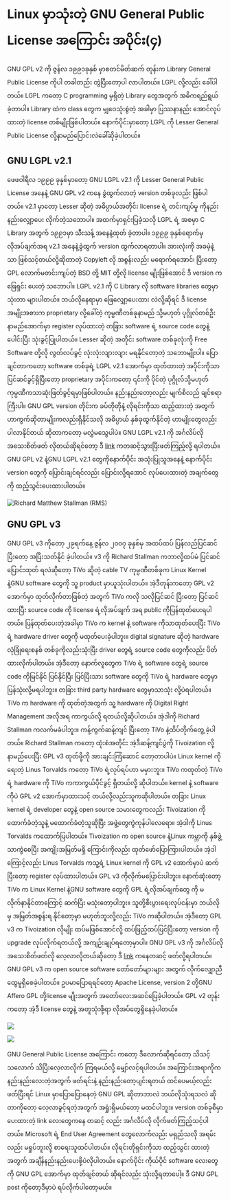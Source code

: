 # Linux မှာသုံးတဲ့ GNU General Public License အကြောင်း အပိုင်း\(၄\)

GNU GPL v2 ကို  ဇွန်လ ၁၉၉၁ခုနှစ် မှာစတင်မိတ်ဆက် တုန်းက Library General Public License ကိုပါ တခါတည်း တွဲပြီးတော့ပါ လာပါတယ်။ LGPL လို့လည်း ခေါ်ပါတယ်။ LGPL ကတော့ C programming မှရှိတဲ့ Library တွေအတွက် အဓိကရည်ရွယ် ခဲ့တာပါ။ Library ထဲက class တွေက မျှဝေသုံးစွဲတဲ့ အခါမှာ ပြဿနာနည်း အောင်လုပ်ထားတဲ့ license တစ်မျိုးဖြစ်ပါတယ်။ နောက်ပိုင်းမှာတော့ LGPL ကို Lesser General Public License လို့နာမည်ပြောင်းလဲခေါ်ဆိုခဲ့ပါတယ်။

## GNU LGPL v2.1

ဖေဖဝါရီလ ၁၉၉၉ ခုနှစ်မှာတော့ GNU LGPL v2.1 ကို Lesser General Public License အနေနဲ့ GNU GPL v2 ကနေ ခွဲထွက်လာတဲ့ version တစ်ခုလည်း ဖြစ်ပါတယ်။ v2.1 မှာတော့ Lesser ဆိုတဲ့ အဓိပ္ပာယ်အတိုင်း license ရဲ့ တင်းကျပ်မှု ကိုနည်းနည်းလျှော့ပေး လိုက်တဲ့သဘောပါ။ အထက်မှာရှင်းပြခဲ့သလို LGPL ရဲ့ အစမှာ C Library အတွက် ၁၉၉၁မှာ သီးသန့် အနေနဲ့ထုတ် ခဲ့တာပါ။ ၁၉၉၉ ခုနှစ်ရောက်မှ လိုအပ်ချက်အရ v2.1 အနေနဲ့ခွဲထွက် version ထွက်လာရတာပါ။ အားလုံးကို အခမဲ့နဲ့သာ ဖြစ်သင့်တယ်လို့ဆိုတာတဲ့ Copyleft လို အစွန်းလည်း မရောက်ရအောင်၊ ပြီးတော့ GPL လောက်မတင်းကျပ်တဲ့ BSD တို့ MIT တို့လို license မျိုးဖြစ်အောင် ဒီ version ကဖြေရှင်း ပေးတဲ့ သဘောပါ။ LGPL v2.1 ကို C Library လို software libraries တွေမှာသုံးတာ များပါတယ်။ ဘယ်လိုနေရာမှာ ဖြေလျှော့ပေးထား လဲလို့ဆိုရင် ဒီ license အမျိုးအစားက proprietary လို့ခေါ်တဲ့ ကုမ္ပဏီတစ်ခုနာမည် သို့မဟုတ် ပုဂ္ဂိုလ်တစ်ဦး နာမည်အောက်မှာ register လုပ်ထားတဲ့ တခြား software ရဲ့ source code တွေနဲ့ပေါင်းပြီး သုံးခွင့်ပြုပါတယ်။ Lesser ဆိုတဲ့ အတိုင်း software တစ်ခုလုံးကို Free Software တို့လို လွတ်လပ်ခွင့် လုံးလုံးလျားလျား မရနိုင်တော့တဲ့ သဘောမျိုးပါ။ ပြောချင်တာကတော့ software တစ်ခုရဲ့  LGPL v2.1 အောက်မှာ ထုတ်ထားတဲ့ အပိုင်းကိုသာ ပြင်ဆင်ခွင့်ရှိပြီးတော့ proprietary အပိုင်းကတော့ ၎င်းကို ပိုင်တဲ့ ပုဂ္ဂိုလ်သို့မဟုတ် ကုမ္ပဏီကသာဆုံးဖြတ်ခွင့်ရမှာဖြစ်ပါတယ်။ နည်းနည်းတော့လည်း မျက်စိလည် ချင်စရာကြီးပါ။ GNU GPL version တိုင်းက ခပ်တိုတိုနဲ့ လိုရင်းကိုသာ ထည့်ထားတဲ့ အတွက် ဟာကွက်ဆိုတာမျိုးကလည်းရှိနိုင်သလို အဓိပ္ပာယ် နှစ်ခုထွက်နိုင်တဲ့ ဟာမျိုးတွေလည်းပါလာနိုင်တယ် ဆိုတာကတော့ မလွှဲမသွေပါပဲ။ GNU LGPL v2.1 ကို အင်္ဂလိပ်လို အသေးစိတ်ဖတ် လိုတယ်ဆိုရင်တော့ ဒီ [link](https://www.gnu.org/licenses/old-licenses/lgpl-2.1-standalone.html) ကတဆင့်သွားပြီးဖတ်ကြည့်လို့ ရပါတယ်။ GNU GPL v2 နဲ့GNU LGPL v2.1 တွေကိုနောက်ပိုင်း အသုံးပြုသူအနေနဲ့ နောက်ပိုင်း version တွေကို ပြောင်းချင်ရင်လည်း ပြောင်းလို့ရအောင် လုပ်ပေးထားတဲ့ အချက်တွေကို ထည့်သွင်းပေးထားပါတယ်။

![Richard Matthew Stallman \(RMS\)](https://itmatic101.files.wordpress.com/2019/09/09ea0-richard_matthew_stallman21.jpeg?w=660)

## GNU GPL v3

GNU GPL v3 ကိုတော့ ၂၉ရက်နေ့  ဇွန်လ ၂၀၀၇ ခုနှစ်မှ အထပ်ထပ် ပြန်လည်ပြင်ဆင် ပြီးတော့ အပြီးသတ်နိုင် ခဲ့ပါတယ်။ v3 ကို Richard Stallman ကဘာလို့ထပ်မံ ပြင်ဆင်ပြောင်းထုတ် ရလဲဆိုတော့ TiVo ဆိုတဲ့ cable TV ကုမ္ပဏီတစ်ခုက Linux Kernel နဲ့GNU software တွေကို သူ့ product မှာယူသုံးပါတယ်။ အဲ့ဒီတုန်းကတော့ GPL v2 အောက်မှာ ထုတ်လိုက်တာဖြစ်တဲ့ အတွက် TiVo ကလို သလိုပြင်ဆင် ပြီးတော့ ပြင်ဆင်ထားပြီး source code ကို license ရဲ့လိုအပ်ချက် အရ public ကိုပြန်ထုတ်ပေးရပါတယ်။ ပြန်ထုတ်ပေးတဲ့အခါမှာ TiVo က kernel နဲ့ software ကိုသာထုတ်ပေးပြီး TiVo ရဲ့ hardware driver တွေကို မထုတ်ပေးခဲ့ပါဘူး။ digital signature ဆိုတဲ့ hardware လုံခြုံရေးစနစ် တစ်ခုကိုလည်းသုံးပြီး driver တွေရဲ့ source code တွေကိုလည်း ပိတ်ထားလိုက်ပါတယ်။ အဲ့ဒီတော့ နောက်လူတွေက TiVo ရဲ့ software တွေရဲ့ source code ကိုမြင်နိုင် ပြင်နိုင်ပြီး ပြင်ပြီးသား software တွေကို TiVo ရဲ့ hardware တွေမှာ ပြန်သုံးလို့မရပါဘူး။ တခြား third party hardware တွေမှာသာသုံး လို့ပဲရပါတယ်။ TiVo က hardware ကို ထုတ်တဲ့အတွက် သူ့ hardware ကို Digital Right Management အလိုအရ ကာကွယ်လို့ ရတယ်လို့ဆိုပါတယ်။ အဲ့ဒါကို Richard Stallman ကလက်မခံပါဘူး။ ကန့်ကွက်ဆန့်ကျင် ပြီးတော့ TiVo နဲ့ထိပ်တိုက်တွေ့  ခဲ့ပါတယ်။ Richard Stallman ကတော့ ထုံးစံအတိုင်း အဲ့ဒီဆန့်ကျင်ပွဲကို Tivoization လို့နာမည်ပေးပြီး GPL v3 ထုတ်ဖို့ကို အားချင်းကြံဆောင် တော့တာပါပဲ။ Linux kernel ကိုရေးတဲ့ Linus Torvalds ကတော့ TiVo ရဲ့လုပ်ရပ်ဟာ မမှားဘူး။ TiVo ကထုတ်တဲ့ TiVo ရဲ့ hardware ကို TiVo ကကာကွယ်ပိုင်ခွင့် ရှိတယ်လို့ ဆိုပါတယ်။ kernel နဲ့ software ကိုပဲ GPL v2 အောက်မှာထားသင့် တယ်လို့လည်းသူကဆိုပါတယ်။ တခြား Linux kernel ရဲ့ developer တွေနဲ့ open source သမားတွေကလည်း Tivoization ကိုထောက်ခံတဲ့သူနဲ့ မထောက်ခံတဲ့သူဆိုပြီး အဖွဲ့တွေကွဲကုန်ပါလေရော။ အဲ့ဒါကို Linus Torvalds ကထောက်ပြပါတယ်။ Tivoization က open source နဲ့Linux ကမ္ဘာကို နှစ်ဖွဲ့သာကွဲစေပြီး အကျိုးအမြတ်မရှိ ကြောင်းကိုလည်း ထုတ်ဖော်ပြောကြားပါတယ်။ အဲ့ဒါကြောင့်လည်း Linus Torvalds ကသူ့ရဲ့ Linux kernel ကို GPL v2 အောက်မှာပဲ ဆက်ပြီးတော့ register လုပ်ထားပါတယ်။ GPL v3 ကိုလိုက်မပြောင်းပါဘူး။ နောက်ဆုံးတော့ TiVo က Linux Kernel နဲ့GNU software တွေကို GPL ရဲ့လိုအပ်ချက်တွေ ကို မလိုက်နာနိုင်တာကြောင့် ဆက်ပြီး မသုံးတော့ပါဘူး။ သူတို့စီးပွားရေးလုပ်ငန်းမှာ ဘယ်လိုမှ အမြတ်အစွန်းရ နိုင်တော့မှာ မဟုတ်ဘူးလို့လည်း TiVo ကဆိုပါတယ်။ အဲ့ဒီတော့ GPL v3 က Tivoization လိုမျိုး ထပ်မဖြစ်အောင်လို့ ထပ်ဖြည့်ထပ်ပြင်ပြီးတော့ version ကို upgrade လုပ်လိုက်ရတယ်လို့ အကျဉ်းချုပ်ရတော့မှာပါ။ GNU GPL v3 ကို အင်္ဂလိပ်လို အသေးစိတ်ဖတ်လို လေ့လာလိုတယ်ဆိုတော့ ဒီ [link](https://www.gnu.org/licenses/gpl-3.0-standalone.html) ကနေတဆင့် ဖတ်လို့ရပါတယ်။ GNU GPL v3 က open source software တော်တော်များများ အတွက် လိုက်လျှောညီထွေမူရှိစေခဲ့ပါတယ်။ ဥပမာပြောရရင်တော့ Apache License, version 2 တို့GNU Affero GPL တို့license မျိုးအတွက် အတော်လေးအဆင်ပြေခဲ့ပါတယ်။ GPL v2 တုန်းကတော့ အဲ့ဒီ license တွေနဲ့ အတူသုံးဖို့ရာ လိုအပ်တွေရှိနေခဲ့ပါတယ်။

![](https://itmatic101.files.wordpress.com/2019/09/33a45-tivo-preview.jpg?w=660)

![](https://itmatic101.files.wordpress.com/2019/09/f1b8f-110px-tivo_logo_2011_rgb.svg_.png?w=660)

GNU General Public License အကြောင်း ကတော့ ဒီလောက်ဆိုရင်တော့ သိသင့်သလောက် သိပြီးလေ့လာလိုက် ကြရမယ်လို့ မျှော်လင့်ရပါတယ်။ အကြောင်းအရာကိုက နည်းနည်းလေးတဲ့အတွက် ဖတ်ရင်းနဲ့ နည်းနည်းတော့ပျင်းရတယ် ထင်ပေမယ့်လည်း ဖတ်ပြီးရင် Linux မှာပြောပြောနေတဲ့ GNU GPL ဆိုတာဘာလဲ ဘယ်လိုသုံးရသလဲ ဆိုတာကိုတော့ လေ့လာခွင့်ရတဲ့အတွက် အရှုံးရှိမယ်တော့ မထင်ပါဘူး။ version တစ်ခုစီမှာ ပေးထားတဲ့ link လေးတွေကနေ တဆင့် လည်း အင်္ဂလိပ်လို လိုက်ဖတ်ကြည့်သင့်ပါတယ်။ Microsoft ရဲ့ End User Agreement တွေလောက်လည်း မရှည်သလို အရမ်းလည်း မရှုပ်ဘူးလို့ စာရေးသူထင်ပါတယ်။ လိုရင်းတိုရှင်းကိုသာ ထည့်သွင်း ထားတဲ့အတွက် အချိန်နည်းနည်းပေးဖို့ပဲလိုပါတယ်။ နောက်ပိုင်း ကိုယ်ပိုင် software လေးတွေကို GNU GPL အောက်မှာ ထုတ်ချင်တယ် ဆိုရင်လည်း သုံးလို့ရတာပေါ့။ ဒီ GNU GPL post ကိုတော့ဒီမှာပဲ ရပ်လိုက်ပါတော့မယ်။

